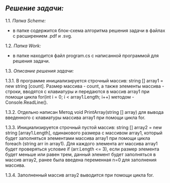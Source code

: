 ## _**Решение задачи:**_

1.1. *Папка Scheme:*
* в папке содержится блок-схема алгоритма решения задачи в  файлах с расширением .pdf и .svg.

1.2. *Папка Work:*
* в папке находится файл program.cs с написанной программой для решения задачи.

1.3. *Описание решения задачи:*

1.3.1. В программе инициализируется строчный массив: string [] array1  = new string [count].
Размер массива - count, а также элементы массива - строки, вводятся с клавиатуры и 
передаются в массив array1 при помощи цикла for(int i = 0; i < array1.Length; i++) методом - Console.ReadLine().

1.3.2. Отдельно написан Метод void PrintArray(string [] array) для вывода введенного с клавиатуры 
массива array1 при помощи цикла for.

1.3.3. Инициализируется строчный пустой массив: string [] array2  = new string [array1.Length], одинакового размера с массивом array1, который будет заполняться элементами массива array1 при помощи цикла foreach (string arr in array1). Для каждого элемента arr массива array1 будет проверяться условие if (arr.Length <= 3), если 
размер элемента будет меньше или равен трем, данный элемент будет заполняться в  массив
array2, ранее была введена переменная n=0 для заполнения массива.

1.3.4. Заполненный массив array2 выводится  при помощи цикла for.






